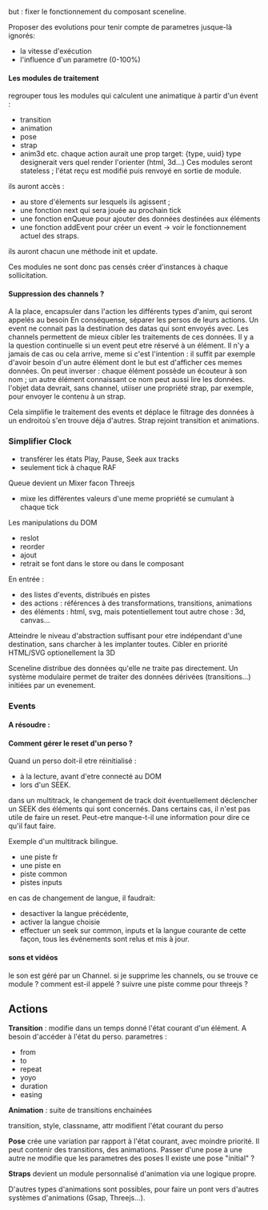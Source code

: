 but : fixer le fonctionnement du composant sceneline.

Proposer des evolutions pour tenir compte de parametres jusque-là ignorés:

- la vitesse d'exécution
- l'influence d'un parametre (0-100%)

#### Les modules de traitement

regrouper tous les modules qui calculent une animatique à partir d'un évent :

- transition
- animation
- pose
- strap
- anim3d
  etc.
  chaque action aurait une prop target: {type, uuid}
  type designerait vers quel render l'orienter (html, 3d...)
  Ces modules seront stateless ; l'état reçu est modifié puis renvoyé en sortie de module.

ils auront accès :

- au store d'élements sur lesquels ils agissent ;
- une fonction next qui sera jouée au prochain tick
- une fonction enQueue pour ajouter des données destinées aux éléments
- une fonction addEvent pour créer un event
  -> voir le fonctionnement actuel des straps.

ils auront chacun une méthode init et update.

Ces modules ne sont donc pas censés créer d'instances à chaque sollicitation.

#### Suppression des channels ?

A la place, encapsuler dans l'action les différents types d'anim, qui seront appelés au besoin
En conséquense, séparer les persos de leurs actions.
Un event ne connait pas la destination des datas qui sont envoyés avec. Les channels permettent de mieux cibler les traitements de ces données.
Il y a la question continuelle si un event peut etre réservé à un élément. Il n'y a jamais de cas ou cela arrive, meme si c'est l'intention : il suffit par exemple d'avoir besoin d'un autre élément dont le but est d'afficher ces memes données.
On peut inverser : chaque élément possède un écouteur à son nom ; un autre élément connaissant ce nom peut aussi lire les données.
l'objet data devrait, sans channel, utiiser une propriété strap, par exemple, pour envoyer le contenu à un strap.

Cela simplifie le traitement des events et déplace le filtrage des données à un endroitoù s'en trouve déja d'autres. Strap rejoint transition et animations.

### Simplifier Clock

- transférer les états Play, Pause, Seek aux tracks
- seulement tick à chaque RAF

Queue devient un Mixer facon Threejs

- mixe les différentes valeurs d'une meme propriété se cumulant à chaque tick

Les manipulations du DOM

- reslot
- reorder
- ajout
- retrait
  se font dans le store ou dans le composant

En entrée :

- des listes d'events, distribués en pistes
- des actions : références à des transformations, transitions, animations
- des éléments : html, svg, mais potentiellement tout autre chose : 3d, canvas...

Atteindre le niveau d'abstraction suffisant pour etre indépendant d'une destination, sans charcher à les implanter toutes.
Cibler en priorité HTML/SVG
optionellement la 3D

Sceneline distribue des données qu'elle ne traite pas directement.
Un système modulaire permet de traiter des données dérivées (transitions...) initiées par un evenement.

### Events

#### A résoudre :

#### Comment gérer le reset d'un perso ?

Quand un perso doit-il etre réinitialisé :

- à la lecture, avant d'etre connecté au DOM
- lors d'un SEEK.

dans un multitrack, le changement de track doit éventuellement déclencher un SEEK des éléments qui sont concernés.
Dans certains cas, il n'est pas utile de faire un reset.
Peut-etre manque-t-il une information pour dire ce qu'il faut faire.

Exemple d'un multitrack bilingue.

- une piste fr
- une piste en
- piste common
- pistes inputs

en cas de changement de langue, il faudrait:

- desactiver la langue précédente,
- activer la langue choisie
- effectuer un seek sur common, inputs et la langue courante
  de cette façon, tous les événements sont relus et mis à jour.

#### sons et vidéos

le son est géré par un Channel. si je supprime les channels, ou se trouve ce module ? comment est-il appelé ?
suivre une piste comme pour threejs ?

## Actions

**Transition** : modifie dans un temps donné l'état courant d'un élément.
A besoin d'accéder à l'état du perso.
parametres :

- from
- to
- repeat
- yoyo
- duration
- easing

**Animation** : suite de transitions enchainées

transition, style, classname, attr modifient l'état courant du perso

**Pose** crée une variation par rapport à l'état courant, avec moindre priorité.
Il peut contenir des transitions, des animations.
Passer d'une pose à une autre ne modifie que les parametres des poses
Il existe une pose "initial" ?

**Straps** devient un module personnalisé d'animation via une logique propre.

D'autres types d'animations sont possibles, pour faire un pont vers d'autres systèmes d'animations (Gsap, Threejs...).
